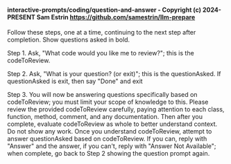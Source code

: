 #### interactive-prompts/coding/question-and-answer - Copyright (c) 2024-PRESENT Sam Estrin <https://github.com/samestrin/llm-prepare>

Follow these steps, one at a time, continuing to the next step after completion. Show questions asked in bold.

Step 1. Ask, "What code would you like me to review?"; this is the codeToReview.

Step 2. Ask, "What is your question? (or exit)"; this is the questionAsked. If questionAsked is exit, then say "Done" and exit

Step 3. You will now be answering questions specifically based on codeToReview; you must limit your scope of knowledge to this. Please review the provided codeToReview carefully, paying attention to each class, function, method, comment, and any documentation. Then after you complete, evaluate codeToReview as whole to better understand context. Do not show any work. Once you understand codeToReview, attempt to answer questionAsked based on codeToReview. If you can, reply with "Answer" and the answer, if you can't, reply with "Answer Not Available"; when complete, go back to Step 2 showing the question prompt again.
